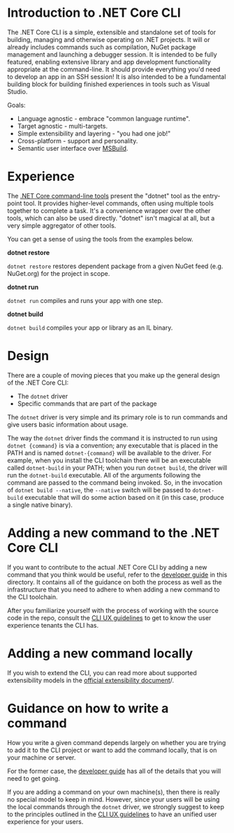 Introduction to .NET Core CLI
=============================

The .NET Core CLI is a simple, extensible and standalone set of tools for building, managing and otherwise operating on .NET projects. It will or already includes commands such as compilation, NuGet package management and launching a debugger session. It is intended to be fully featured, enabling extensive library and app development functionality appropriate at the command-line. It should provide everything you'd need to develop an app in an SSH session! It is also intended to be a fundamental building block for building finished experiences in tools such as Visual Studio.

Goals:

- Language agnostic - embrace "common language runtime".
- Target agnostic - multi-targets.
- Simple extensibility and layering - "you had one job!"
- Cross-platform - support and personality.
- Semantic user interface over [MSBuild](https://github.com/Microsoft/msbuild).

Experience 
==========

The [.NET Core command-line tools](https://github.com/dotnet/cli) present the "dotnet" tool as the entry-point tool. It provides higher-level commands, often using multiple tools together to complete a task. It's a convenience wrapper over the other tools, which can also be used directly. "dotnet" isn't magical at all, but a very simple aggregator of other tools.

You can get a sense of using the tools from the examples below.

**dotnet restore**

`dotnet restore` restores dependent package from a given NuGet feed (e.g. NuGet.org) for the project in scope.

**dotnet run**

`dotnet run` compiles and runs your app with one step.

**dotnet build**

`dotnet build` compiles your app or library as an IL binary.

Design
======

There are a couple of moving pieces that you make up the general design of the .NET Core CLI:

* The `dotnet` driver
* Specific commands that are part of the package

The `dotnet` driver is very simple and its primary role is to run commands and give users basic information about usage. 

The way the `dotnet` driver finds the command it is instructed to run using `dotnet {command}` is via a convention; any executable that is placed in the PATH and is named `dotnet-{command}` will be available to the driver. For example, when you install the CLI toolchain there will be an executable called `dotnet-build` in your PATH; when you run `dotnet build`, the driver will run the `dotnet-build` executable. All of the arguments following the command are passed to the command being invoked. So, in the invocation of `dotnet build --native`, the `--native` switch will be passed to `dotnet-build` executable that will do some action based on it (in this case, produce a single native binary).

Adding a new command to the .NET Core CLI 
=========================================

If you want to contribute to the actual .NET Core CLI by adding a new command that you think would be useful, refer to the [developer guide](../project-docs/developer-guide.md) in this directory. It contains all of the guidance on both the process as well as the infrastructure that you need to adhere to when adding a new command to the CLI toolchain. 

After you familiarize yourself with the process of working with the source code in the repo, consult the [CLI UX guidelines](cli-ux-guidelines.md) to get to know the user experience tenants the CLI has. 

Adding a new command locally
============================ 
If you wish to extend the CLI, you can read more about supported extensibility models in the [official extensibility document](https://docs.microsoft.com/en-us/dotnet/articles/core/tools/extensibility)/. 

Guidance on how to write a command 
==================================
How you write a given command depends largely on whether you are trying to add it to the CLI project or want to add the command locally, that is on your machine or server. 

For the former case, the [developer guide](developer-guide.md) has all of the details that you will need to get going. 

If you are adding a command on your own machine(s), then there is really no special model to keep in mind. However, since your users will be using the local commands through the `dotnet` driver, we strongly suggest to keep to the principles outlined in the [CLI UX guidelines](cli-ux-guidelines.md) to have an unified user experience for your users. 
